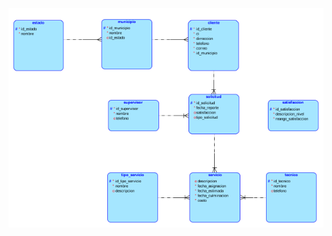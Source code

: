 ![diagrama](https://github.com/nazhG/BD_UNET/blob/master/Tema_2_diseno_conceptual/Logical.png?raw=true)